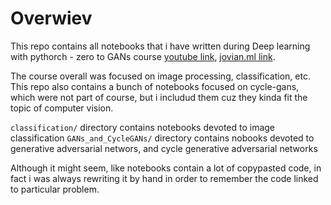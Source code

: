 # Overwiev

This repo contains all notebooks that i have written during Deep learning with pythorch - zero to GANs course 
[youtube link](https://www.youtube.com/playlist?list=PLWKjhJtqVAbm3T2Eq1_KgloC7ogdXxdRa), 
[jovian.ml link](https://jovian.ml/aakashns/collections/deep-learning-with-pytorch).

The course overall was focused on image processing, classification, etc. This repo also contains a bunch
of notebooks focused on cycle-gans, which were not part of course, but i includud them cuz they kinda fit the topic
of computer vision. 

`classification/` directory contains notebooks devoted to image classification
`GANs_and_CycleGANs/` directory contains nobooks devoted to generative adversarial networs, and cycle generative adversarial networks

Although it might seem, like notebooks contain a lot of copypasted code, in fact i was always 
rewriting it by hand in order to remember the code linked to particular problem.

